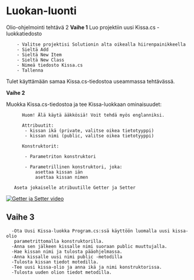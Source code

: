 # Luokan-luonti
Olio-ohjelmointi tehtävä 2
**Vaihe 1**
 Luo projektiin uusi Kissa.cs -luokkatiedosto
 ```
     - Valitse projektisi Solutionin alta oikealla hiirenpainikkeella 
     - Sieltä Add 
     - Sieltä New Item 
     - Sieltä New Class  
     - Nimeä tiedosto Kissa.cs 
     - Tallenna 
```
Tulet käyttämään samaa Kissa.cs-tiedostoa useammassa tehtävässä. 

**Vaihe 2**

 

 Muokka Kissa.cs-tiedostoa ja tee Kissa-luokkaan ominaisuudet: 
```
      Huom! Älä käytä ääkkösiä! Voit tehdä myös englanniksi. 

      Attribuutit: 
       - kissan ikä (private, valitse oikea tietotyyppi) 
       - kissan nimi (public, valitse oikea tietotyyppi) 

      Konstruktorit: 

       - Parametriton konstruktori 

       - Parametrillinen konstruktori, joka: 
           asettaa kissan iän 
           asettaa kissan nimen 

   Aseta jokaiselle atribuutille Getter ja Setter
  ```  
   [![Getter ja Setter video](http://i3.ytimg.com/vi/EbW-1fPhXQE/hqdefault.jpg)](https://youtu.be/EbW-1fPhXQE)



<h2>Vaihe 3 </h2>
 

 

  

      -Ota Uusi Kissa-luokka Program.cs:ssä käyttöön luomalla uusi kissa-olio
       parametrittomalla konstruktorilla.
      -Anna sen jälkeen kissalle nimi suoraan public muuttujalla.
      -Hae kissan nimi ja tulosta pääohjelmassa.
      -Anna kissalle uusi nimi public -metodilla
      -Tulosta kissan tiedot motedilla.
      -Tee uusi kissa-olio ja anna ikä ja nimi konstruktorissa.
      -Tulosta uuden olion tiedot metodilla.

 
